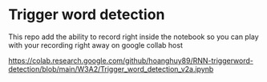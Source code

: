 # Trigger word detection
This repo add the ability to record right inside the notebook so you can play with your recording right away on google collab host

https://colab.research.google.com/github/hoanghuy89/RNN-triggerword-detection/blob/main/W3A2/Trigger_word_detection_v2a.ipynb
